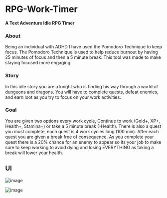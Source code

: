 ﻿# RPG-Work-Timer
<b>A Text Adventure Idle RPG Timer</b>

<h3>About</h3>

Being an individual with ADHD I have used the Pomodoro Technique to keep focus. The Pomodoro Technique is used to help reduce burnout by having 25 minutes of focus and then a 5 minute break. This tool was made to make staying focused more engaging.

<h3>Story</h3>

In this idle story you are a knight who is finding his way through a world of dungeons and dragons. You will have to complete quests, defeat enemies, and earn loot as you try to focus on your work activities.

<h3>Goal</h3>

You are given two options every work cycle, Continue to work (Gold+, XP+, Health+, Stamina+) or take a 5 minute break (-Health). There is also a quest you must complete, each quest is 4 work cycles long (100 min). After each quest you are given a break free of consequence. As you complete your quest there is a 20% chance for an enemy to appear so its your job to make sure to keep working to avoid dying and losing EVERYTHING as taking a break will lower your health.

<h2>UI</h2>

![image](https://github.com/user-attachments/assets/81b6af4f-1c7e-4de9-b00c-dd9196d4594d)

![image](https://github.com/user-attachments/assets/1a8ffd9a-8ecd-4cc2-9ef2-dad9fb076e9f)
